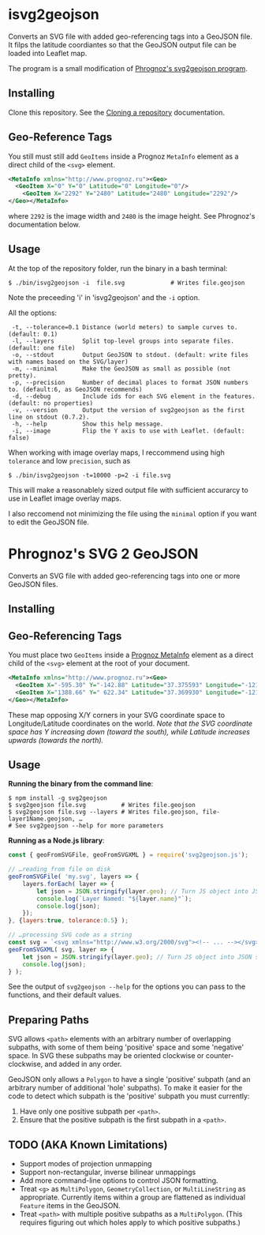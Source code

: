 # isvg2geojson

Converts an SVG file with added geo-referencing tags into a GeoJSON file. It filps the latitude coordiantes so that the GeoJSON output file can be loaded into Leaflet map.

The program is a small modification of [Phrognoz's svg2geojson program](https://github.com/Phrogz/svg2geojson).

## Installing

Clone this repository. See the [Cloning a repository](https://docs.github.com/en/repositories/creating-and-managing-repositories/cloning-a-repository) documentation.

## Geo-Reference Tags
You still must still add `GeoItems` inside a Prognoz `MetaInfo` element as a direct child of the `<svg>` element.

~~~xml
<MetaInfo xmlns="http://www.prognoz.ru"><Geo>
  <GeoItem X="0" Y="0" Latitude="0" Longitude="0"/>
    <GeoItem X="2292" Y="2480" Latitude="2480" Longitude="2292"/>
</Geo></MetaInfo>
~~~

where `2292` is the image width and `2480` is the image height. See Phrognoz's documentation below. 

## Usage

At the top of the repository folder, run the binary in a bash terminal:

~~~
$ ./bin/isvg2geojson -i  file.svg             # Writes file.geojson
~~~

Note the preceeding 'i' in 'isvg2geojson' and the `-i` option.

All the options:

~~~
 -t, --tolerance=0.1 Distance (world meters) to sample curves to. (default: 0.1)
 -l, --layers        Split top-level groups into separate files. (default: one file)
 -o, --stdout        Output GeoJSON to stdout. (default: write files with names based on the SVG/layer)
 -m, --minimal       Make the GeoJSON as small as possible (not pretty).
 -p, --precision     Number of decimal places to format JSON numbers to. (default:6, as GeoJSON recommends)
 -d, --debug         Include ids for each SVG element in the features. (default: no properties)
 -v, --version       Output the version of svg2geojson as the first line on stdout (0.7.2).
 -h, --help          Show this help message.
 -i, --image         Flip the Y axis to use with Leaflet. (default: false)
~~~

When working with image overlay maps, I reccommend using high `tolerance` and low `precision`, such as

~~~
$ ./bin/isvg2geojson -t=10000 -p=2 -i file.svg
~~~

This will make a reasonablely sized output file with sufficient accurarcy to use in Leaflet image overlay maps. 

I also reccomend not minimizing the file using the `minimal` option if you want to edit the GeoJSON file.

# Phrognoz's SVG 2 GeoJSON

Converts an SVG file with added geo-referencing tags into one or more GeoJSON files.


## Installing

## Geo-Referencing Tags

You must place two `GeoItems` inside a [Prognoz MetaInfo](http://help.prognoz.com/8.0/en/mergedProjects/Specifications/svgmapspecification/structure/svgmap_structure.htm) element as a direct child of the `<svg>` element at the root of your document.

~~~xml
<MetaInfo xmlns="http://www.prognoz.ru"><Geo>
  <GeoItem X="-595.30" Y="-142.88" Latitude="37.375593" Longitude="-121.977795"/>
  <GeoItem X="1388.66" Y=" 622.34" Latitude="37.369930" Longitude="-121.959404"/>
</Geo></MetaInfo>
~~~

These map opposing X/Y corners in your SVG coordinate space to Longitude/Latitude coordinates on the world. _Note that the SVG coordinate space has Y increasing down (toward the south), while Latitude increases upwards (towards the north)._

## Usage

**Running the binary from the command line**:

~~~
$ npm install -g svg2geojson
$ svg2geojson file.svg          # Writes file.geojson
$ svg2geojson file.svg --layers # Writes file.geojson, file-layer1Name.geojson, …
# See svg2geojson --help for more parameters
~~~

**Running as a Node.js library**:

~~~ js
const { geoFromSVGFile, geoFromSVGXML } = require('svg2geojson.js');

// …reading from file on disk
geoFromSVGFile( 'my.svg', layers => {
	layers.forEach( layer => {
		let json = JSON.stringify(layer.geo); // Turn JS object into JSON string
		console.log(`Layer Named: "${layer.name}"`);
		console.log(json);
	});
}, {layers:true, tolerance:0.5} );

// …processing SVG code as a string
const svg = `<svg xmlns="http://www.w3.org/2000/svg"><!-- ... --></svg>`;
geoFromSVGXML( svg, layer => {
	let json = JSON.stringify(layer.geo); // Turn JS object into JSON string
	console.log(json);
} );
~~~

See the output of `svg2geojson --help` for the options you can pass to the functions, and their default values.


## Preparing Paths

SVG allows `<path>` elements with an arbitrary number of overlapping subpaths, with some of them being 'positive' space and some 'negative' space. In SVG these subpaths may be oriented clockwise or counter-clockwise, and added in any order.

GeoJSON only allows a `Polygon` to have a single 'positive' subpath (and an arbitrary number of additional 'hole' subpaths). To make it easier for the code to detect which subpath is the 'positive' subpath you must currently:

1. Have only one positive subpath per `<path>`.
2. Ensure that the positive subpath is the first subpath in a `<path>`.


## TODO (AKA Known Limitations)

* Support modes of projection unmapping
* Support non-rectangular, inverse bilinear unmappings
* Add more command-line options to control JSON formatting.
* Treat `<g>` as `MultiPolygon`, `GeometryCollection`, or `MultiLineString` as appropriate. Currently items within a group are flattened as individual `Feature` items in the GeoJSON.
* Treat `<path>` with multiple positive subpaths as a `MultiPolygon`. (This requires figuring out which holes apply to which positive subpaths.)
